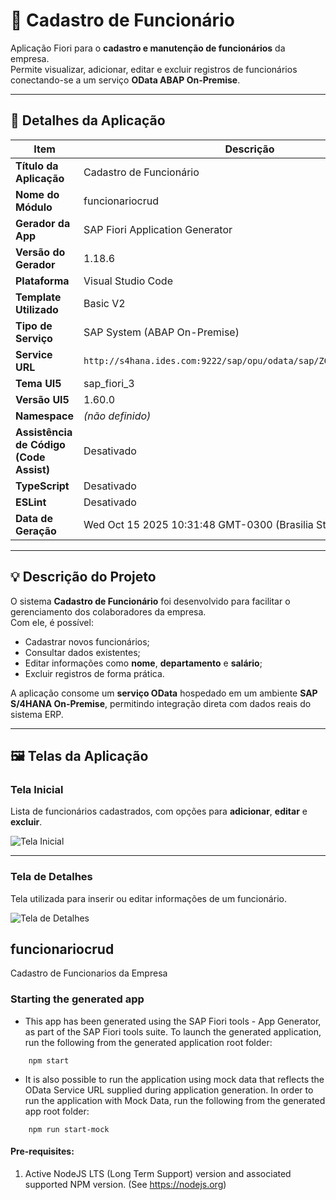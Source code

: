 # 📘 Cadastro de Funcionário

Aplicação Fiori para o **cadastro e manutenção de funcionários** da empresa.  
Permite visualizar, adicionar, editar e excluir registros de funcionários conectando-se a um serviço **OData ABAP On-Premise**.

---

## 🧩 Detalhes da Aplicação

| Item | Descrição |
|------|------------|
| **Título da Aplicação** | Cadastro de Funcionário |
| **Nome do Módulo** | funcionariocrud |
| **Gerador da App** | SAP Fiori Application Generator |
| **Versão do Gerador** | 1.18.6 |
| **Plataforma** | Visual Studio Code |
| **Template Utilizado** | Basic V2 |
| **Tipo de Serviço** | SAP System (ABAP On-Premise) |
| **Service URL** | `http://s4hana.ides.com:9222/sap/opu/odata/sap/ZGW_HELLOWORD24_SRV` |
| **Tema UI5** | sap_fiori_3 |
| **Versão UI5** | 1.60.0 |
| **Namespace** | *(não definido)* |
| **Assistência de Código (Code Assist)** | Desativado |
| **TypeScript** | Desativado |
| **ESLint** | Desativado |
| **Data de Geração** | Wed Oct 15 2025 10:31:48 GMT-0300 (Brasilia Standard Time) |

---

## 💡 Descrição do Projeto

O sistema **Cadastro de Funcionário** foi desenvolvido para facilitar o gerenciamento dos colaboradores da empresa.  
Com ele, é possível:

- Cadastrar novos funcionários;
- Consultar dados existentes;
- Editar informações como **nome**, **departamento** e **salário**;
- Excluir registros de forma prática.

A aplicação consome um **serviço OData** hospedado em um ambiente **SAP S/4HANA On-Premise**, permitindo integração direta com dados reais do sistema ERP.

---

## 🖼️ Telas da Aplicação

### Tela Inicial
Lista de funcionários cadastrados, com opções para **adicionar**, **editar** e **excluir**.

![Tela Inicial](./SAP%20tela%20inicial.png)

---

### Tela de Detalhes
Tela utilizada para inserir ou editar informações de um funcionário.

![Tela de Detalhes](./Detalhes.png)

## funcionariocrud

Cadastro de Funcionarios da Empresa

### Starting the generated app

-   This app has been generated using the SAP Fiori tools - App Generator, as part of the SAP Fiori tools suite.  To launch the generated application, run the following from the generated application root folder:

```
    npm start
```

- It is also possible to run the application using mock data that reflects the OData Service URL supplied during application generation.  In order to run the application with Mock Data, run the following from the generated app root folder:

```
    npm run start-mock
```

#### Pre-requisites:

1. Active NodeJS LTS (Long Term Support) version and associated supported NPM version.  (See https://nodejs.org)


